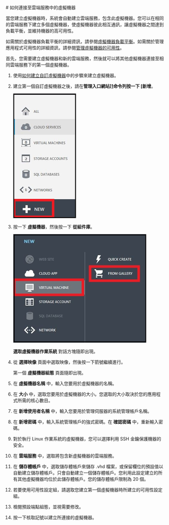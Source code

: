 <properties  authors="kathydav" editor="tysonn" manager="donaldg" />
# 如何連接至雲端服務中的虛擬機器

當您建立虛擬機器時，系統會自動建立雲端服務，包含此虛擬機器。您可以在相同的雲端服務下建立多個虛擬機器，使虛擬機器彼此相互通訊，讓虛擬機器之間達到負載平衡，並維持機器的高可用性。

如需關於虛擬機器負載平衡的詳細資訊，請參閱[虛擬機器負載平衡](../load-balancing-vms/)。如需關於管理應用程式可用性的詳細資訊，請參閱[管理虛擬機器的可用性](../manage-vm-availability/)。

首先，您需要建立虛擬機器和新的雲端服務，然後就可以將其他虛擬機器連接至相同雲端服務下的第一個虛擬機器。

1.  使用[如何建立自訂虛擬機器](../howto-custom-create-vm/)中的步驟來建立虛擬機器。

2.  建立第一個自訂虛擬機器之後，請在**管理入口網站][1]命令列按一下 [新增**。
    
    ![建立新的虛擬機器](./media/howto-connect-vm-cloud-service/Create.png)

3.  按一下 **虛擬機器**，然後按一下 **從組件庫**。
    
    ![建立自訂虛擬機器](./media/howto-connect-vm-cloud-service/CreateNew.png)
    
    **選取虛擬機器作業系統** 對話方塊隨即出現。

4.  從 **選擇映像** 頁面中選取映像，然後按一下箭號繼續進行。
    
    第一個 **虛擬機器組態** 頁面隨即出現。

5.  在 **虛擬機器名稱** 中，輸入您要用於虛擬機器的名稱。

6.  在 **大小** 中，選取您要用於虛擬機器的大小。您選取的大小取決於您的應用程式所需的核心數目。

7.  在 **新增使用者名稱** 中，輸入您要用於管理伺服器的系統管理帳戶名稱。

8.  在 **新增密碼** 中，輸入系統管理帳戶的強式密碼。在 **確認密碼** 中，重新輸入密碼。

9.  對於執行 Linux 作業系統的虛擬機器，您可以選擇利用 SSH 金鑰保護機器的安全。

10. 在 **雲端服務** 中，選取將包含新虛擬機器的雲端服務。

11. 在 **儲存體帳戶** 中，選取儲存體帳戶來儲存 .vhd
    檔案，或保留欄位的預設值以自動建立儲存體帳戶。只會自動建立一個儲存體帳戶。您利用此設定建立的所有其他虛擬機器均位於此儲存體帳戶。您的儲存體帳戶限制為
    20 個。

12. 若要使用可用性設定組，請選取您建立第一個虛擬機器時所建立的可用性設定組。

13. 檢閱預設端點組態，並視需要修改。

14. 按一下核取記號以建立所連接的虛擬機器。



[1]: http://manage.windowsazure.com
